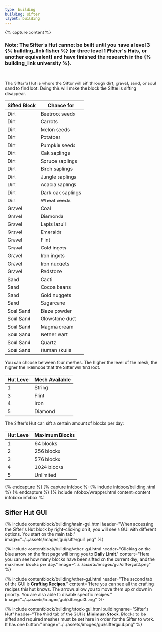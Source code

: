 ```yaml
---
type: building
building: sifter
layout: building
---
```

{% capture content %}
### Note: The Sifter's Hut cannot be built until you have a level 3 {% building_link fisher %} (or three level 1 Fisher's Huts, or another equivalent) and have finished the research in the {% building_link university %}.
<br>

The Sifter's Hut is where the Sifter will sift through dirt, gravel, sand, or soul sand to find loot. Doing this will make the block the Sifter is sifting disappear. 

| Sifted Block | Chance for        |
| ------------ | ----------------- |
| Dirt         | Beetroot seeds    |
| Dirt         | Carrots           |
| Dirt         | Melon seeds       |
| Dirt         | Potatoes          |
| Dirt         | Pumpkin seeds     |
| Dirt         | Oak saplings      |
| Dirt         | Spruce saplings   |
| Dirt         | Birch saplings    |
| Dirt         | Jungle saplings   |
| Dirt         | Acacia saplings   |
| Dirt         | Dark oak saplings |
| Dirt         | Wheat seeds       |
| Gravel       | Coal              |
| Gravel       | Diamonds          |
| Gravel       | Lapis lazuli      |
| Gravel       | Emeralds          |
| Gravel       | Flint             |
| Gravel       | Gold ingots       |
| Gravel       | Iron ingots       |
| Gravel       | Iron nuggets      |
| Gravel       | Redstone          |
| Sand         | Cacti             |
| Sand         | Cocoa beans       |
| Sand         | Gold nuggets      |
| Sand         | Sugarcane         |
| Soul Sand    | Blaze powder      |
| Soul Sand    | Glowstone dust    |
| Soul Sand    | Magma cream       |
| Soul Sand    | Nether wart       |
| Soul Sand    | Quartz            |
| Soul Sand    | Human skulls      |

You can choose between four meshes. The higher the level of the mesh, the higher the likelihood that the Sifter will find loot.

| Hut Level | Mesh Available |
| --------- | -------------- |
| 1         | String         |
| 3         | Flint          |
| 4         | Iron           |
| 5         | Diamond        |

The Sifter's Hut can sift a certain amount of blocks per day:

| Hut Level | Maximum Blocks |
| --------- | -------------- |
| 1         | 64 blocks      |
| 2         | 256 blocks     |
| 3         | 576 blocks     |
| 4         | 1024 blocks    |
| 5         | Unlimited      |
{% endcapture %}
{% capture infobox %}
{% include infobox/building.html %}
{% endcapture %}
{% include infobox/wrapper.html content=content infobox=infobox %}

## Sifter Hut GUI

{% include contentblock/building/main-gui.html header="When accessing the Sifter's Hut block by right-clicking on it, you will see a GUI with different options. You start on the main tab:" image="../../assets/images/gui/siftergui1.png" %}

{% include contentblock/building/other-gui.html header="Clicking on the blue arrow on the first page will bring you to <strong>Daily Limit</strong>." content="Here you can see how many blocks have been sifted on the current day, and the maximum blocks per day." image="../../assets/images/gui/siftergui2.png" %}

{% include contentblock/building/other-gui.html header="The second tab of the GUI is <strong>Crafting Recipes</strong>." content="Here you can see all the crafting recipes this hut knows.  The arrows allow you to move them up or down in priority.  You are also able to disable specific recipes." image="../../assets/images/gui/siftergui3.png" %}

{% include contentblock/building/stock-gui.html buildingname="Sifter's Hut" header="The third tab of the GUI is <strong>Minimum Stock</strong>. Blocks to be sifted and required meshes must be set here in order for the Sifter to work. It has one button:" image="../../assets/images/gui/siftergui4.png" %}